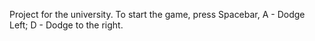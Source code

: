Project for the university. To start the game, press Spacebar, A - Dodge Left; D - Dodge to the right.
